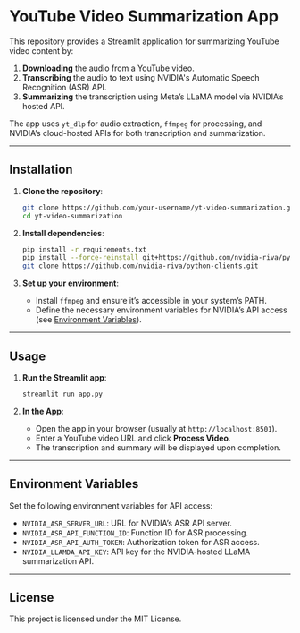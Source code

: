 # YouTube Video Summarization App

This repository provides a Streamlit application for summarizing YouTube video content by:

1. **Downloading** the audio from a YouTube video.
2. **Transcribing** the audio to text using NVIDIA's Automatic Speech Recognition (ASR) API.
3. **Summarizing** the transcription using Meta’s LLaMA model via NVIDIA’s hosted API.

The app uses `yt_dlp` for audio extraction, `ffmpeg` for processing, and NVIDIA’s cloud-hosted APIs for both transcription and summarization.

---

## Installation

1. **Clone the repository**:

    ```bash
    git clone https://github.com/your-username/yt-video-summarization.git
    cd yt-video-summarization
    ```

2. **Install dependencies**:

    ```bash
    pip install -r requirements.txt
    pip install --force-reinstall git+https://github.com/nvidia-riva/python-clients.git
    git clone https://github.com/nvidia-riva/python-clients.git
    ```

3. **Set up your environment**:
   - Install `ffmpeg` and ensure it’s accessible in your system’s PATH.
   - Define the necessary environment variables for NVIDIA’s API access (see [Environment Variables](#environment-variables)).

---

## Usage

1. **Run the Streamlit app**:

    ```bash
    streamlit run app.py
    ```

2. **In the App**:
   - Open the app in your browser (usually at `http://localhost:8501`).
   - Enter a YouTube video URL and click **Process Video**.
   - The transcription and summary will be displayed upon completion.

---

## Environment Variables

Set the following environment variables for API access:

- `NVIDIA_ASR_SERVER_URL`: URL for NVIDIA’s ASR API server.
- `NVIDIA_ASR_API_FUNCTION_ID`: Function ID for ASR processing.
- `NVIDIA_ASR_API_AUTH_TOKEN`: Authorization token for ASR access.
- `NVIDIA_LLAMDA_API_KEY`: API key for the NVIDIA-hosted LLaMA summarization API.

---

## License

This project is licensed under the MIT License.
